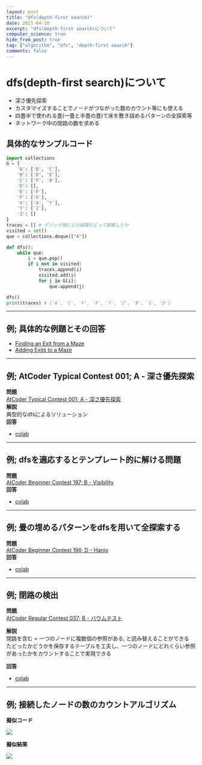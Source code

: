 ```yaml
---
layout: post
title: "dfs(depth-first search)"
date: 2021-04-18
excerpt: "dfs(depth-first search)について"
computer_science: true
hide_from_post: true
tag: ["algorithm", "dfs", "depth-first search"]
comments: false
---
```


# dfs(depth-first search)について
 - 深さ優先探索
 - カスタマイズすることでノードがつながった数のカウント等にも使える
 - 四畳半で使われる畳(一畳と半畳の畳)で床を敷き詰めるパターンの全探索等
 - ネットワーク中の閉路の数を求める


## 具体的なサンプルコード

```python
import collections
G = {
    'A': ['B', 'C'],
    'B': ['D', 'E'],
    'C': ['F', 'A'],
    'D': [],
    'E': ['F'],
    'F': ['X'],
    'X': ['A', 'Y'],
    'Y': ['Z'],
    'Z': []
}
traces = [] # デバッグ用にどの経路たどって探索したか
visited = set()
que = collections.deque(["A"])

def dfs():
    while que:
        i = que.pop()
        if i not in visited:
            traces.append(i)
            visited.add(i)
            for j in G[i]:
                que.append(j)

dfs()
print(traces) # ['A', 'C', 'F', 'X', 'Y', 'Z', 'B', 'E', 'D']
```

---

## 例; 具体的な例題とその回答
 - [Finding an Exit from a Maze](/finding-an-exit-from-a-maze)
 - [Adding Exits to a Maze](/adding-exists-to-a-maze)

---

## 例; AtCoder Typical Contest 001; A - 深さ優先探索
**問題**  
[AtCoder Typical Contest 001; A - 深さ優先探索](https://atcoder.jp/contests/atc001/tasks/dfs_a)  
**解説**  
典型的なdfsによるソリューション  
**回答**  
 - [colab](https://colab.research.google.com/drive/1H91Xgt0B7ITR9ozKhqRGyl8bH_5FqfLz?usp=sharing)  

---

## 例; dfsを適応するとテンプレート的に解ける問題
**問題**  
[AtCoder Beginner Contest 197; B - Visibility](https://atcoder.jp/contests/abc197/tasks/abc197_b)  
**回答**
 - [colab](https://colab.research.google.com/drive/1clXkhrx28kL9-6akDahpz9Cdk9gZHyzx?usp=sharing)

---

## 例; 畳の埋めるパターンをdfsを用いて全探索する  
**問題**  
[AtCoder Beginner Contest 196; D - Hanjo](https://atcoder.jp/contests/abc196/tasks/abc196_d)  
**回答**  
 - [colab](https://colab.research.google.com/drive/1AT8MNS6xyXdgwvFRL4M_DmmVdaSzgtvs?usp=sharing)  

---

## 例; 閉路の検出
**問題**  
[AtCoder Regular Contest 037; B - バウムテスト](https://atcoder.jp/contests/arc037/tasks/arc037_b)  

**解説**  
閉路を含む = 一つのノードに複数個の参照がある, と読み替えることができる
たどったかどうかを保存するテーブルを工夫し、一つのノードにどれくらい参照があったかをカウントすることで実現できる  

**回答**  
 - [colab](https://colab.research.google.com/drive/1TKD3KZZ4OQXMmd5uyKo2WKV09ZQbOdHP?usp=sharing)

---

## 例; 接続したノードの数のカウントアルゴリズム

**擬似コード**  
<div>
  <img src="https://user-images.githubusercontent.com/4949982/115136275-b2f70a00-a059-11eb-8cdf-09924b326905.png">
</div>

**擬似結果**  
<div>
  <img src="https://user-images.githubusercontent.com/4949982/115136344-2862da80-a05a-11eb-8e0f-4877d6997583.png">
</div>


